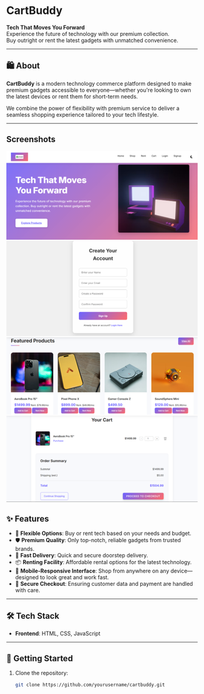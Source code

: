 # CartBuddy

**Tech That Moves You Forward**  
Experience the future of technology with our premium collection.  
Buy outright or rent the latest gadgets with unmatched convenience.

---

## 🛍️ About

**CartBuddy** is a modern technology commerce platform designed to make premium gadgets accessible to everyone—whether you're looking to own the latest devices or rent them for short-term needs.

We combine the power of flexibility with premium service to deliver a seamless shopping experience tailored to your tech lifestyle.

---

## Screenshots
![image](pic1.png)
![image](pic2.png)
![image](pic3.png)
![image](pic4.png)


## ✨ Features

- 🔄 **Flexible Options**: Buy or rent tech based on your needs and budget.
- 🛡️ **Premium Quality**: Only top-notch, reliable gadgets from trusted brands.
- 🚚 **Fast Delivery**: Quick and secure doorstep delivery.
- 📦 **Renting Facility**: Affordable rental options for the latest technology.
- 📱 **Mobile-Responsive Interface**: Shop from anywhere on any device—designed to look great and work fast.
- 🔐 **Secure Checkout**: Ensuring customer data and payment are handled with care.
---

## 🛠️ Tech Stack

- **Frontend**: HTML, CSS, JavaScript

---

## 🚀 Getting Started

1. Clone the repository:
   ```bash
   git clone https://github.com/yourusername/cartbuddy.git
